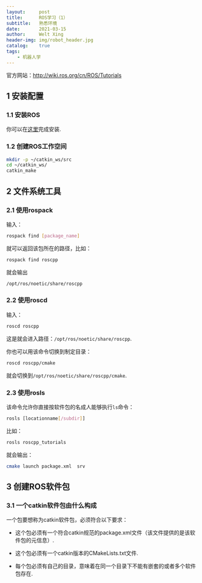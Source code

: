 ```yaml
---
layout:     post
title:      ROS学习（1）
subtitle:   熟悉环境
date:       2021-03-15
author:     Welt Xing
header-img: img/robot_header.jpg
catalog:    true
tags:
    - 机器人学
---
```


官方网站：<http://wiki.ros.org/cn/ROS/Tutorials>

## 1 安装配置

### 1.1 安装ROS

你可以在[这里](http://wiki.ros.org/cn/ROS/Installation)完成安装.

### 1.2 创建ROS工作空间

```bash
mkdir -p ~/catkin_ws/src
cd ~/catkin_ws/
catkin_make
```

## 2 文件系统工具

### 2.1 使用rospack

输入：

```bash
rospack find [package_name]
```

就可以返回该包所在的路径，比如：

```bash
rospack find roscpp
```

就会输出

```bash
/opt/ros/noetic/share/roscpp
```

### 2.2 使用roscd

输入：

```bash
roscd roscpp
```

这是就会进入路径：`/opt/ros/noetic/share/roscpp`.

你也可以用该命令切换到制定目录：

```bash
roscd roscpp/cmake
```

就会切换到`/opt/ros/noetic/share/roscpp/cmake`.

### 2.3 使用rosls

该命令允许你直接按软件包的名成人能够执行`ls`命令：

```bash
rosls [locationname[/subdir]]
```

比如：

```bash
rosls roscpp_tutorials
```

就会输出：

```bash
cmake launch package.xml  srv
```

## 3 创建ROS软件包

### 3.1 一个catkin软件包由什么构成

一个包要想称为catkin软件包，必须符合以下要求：

* 这个包必须有一个符合catkin规范的package.xml文件（该文件提供的是该软件包的元信息）.

* 这个包必须有一个catkin版本的CMakeLists.txt文件.

* 每个包必须有自己的目录，意味着在同一个目录下不能有嵌套的或者多个软件包存在.

